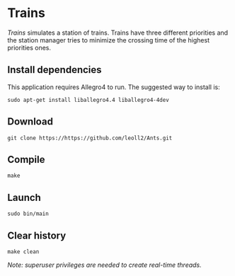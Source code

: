 # Trains

*Trains* simulates a station of trains. Trains have three different priorities and the station manager tries to minimize the crossing time of the highest priorities ones.

## Install dependencies

This application requires Allegro4 to run. The suggested way to install is:

`sudo apt-get install liballegro4.4 liballegro4-4dev`

## Download

`git clone https://https://github.com/leoll2/Ants.git`

## Compile

`make`

## Launch

`sudo bin/main`

## Clear history

`make clean`

*Note: superuser privileges are needed to create real-time threads.*
